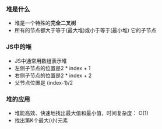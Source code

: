 ### 堆是什么

- 堆是一个特殊的**完全二叉树**
- 所有的节点都大于等于(最大堆)或小于等于(最小堆) 它的子节点

### JS中的堆

- JS中通常用数组表示堆
- 左侧子节点的位置是2 * index + 1
- 右侧子节点的位置是2 * index + 2
- 父节点位置是 (index-1)/2

### 堆的应用

- 堆能高效、快速地找出最大值和最小值，时间复杂度： O(1)
- 找出第K个最大(小)元素

